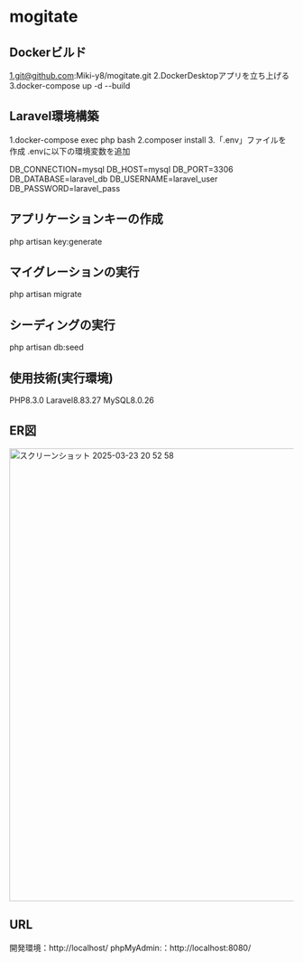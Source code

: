 # mogitate
## Dockerビルド

1.git@github.com:Miki-y8/mogitate.git
2.DockerDesktopアプリを立ち上げる
3.docker-compose up -d --build

## Laravel環境構築

1.docker-compose exec php bash
2.composer install
3.「.env」ファイルを作成
.envに以下の環境変数を追加

DB_CONNECTION=mysql
DB_HOST=mysql
DB_PORT=3306
DB_DATABASE=laravel_db
DB_USERNAME=laravel_user
DB_PASSWORD=laravel_pass

## アプリケーションキーの作成

php artisan key:generate

## マイグレーションの実行

php artisan migrate

## シーディングの実行

php artisan db:seed

## 使用技術(実行環境)

PHP8.3.0
Laravel8.83.27
MySQL8.0.26

## ER図

<img width="802" alt="スクリーンショット 2025-03-23 20 52 58" src="https://github.com/user-attachments/assets/9f6de6da-0ed9-44e3-a6fb-5f37b6d4b254" />


## URL
開発環境：http://localhost/
phpMyAdmin:：http://localhost:8080/
